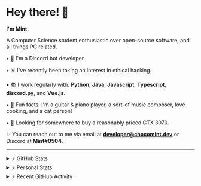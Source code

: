 # Hey there! 👋

**I'm Mint.**

A Computer Science student enthusiastic over open-source software, and all things PC related.

• 👾 I'm a Discord bot developer.

• ☠️ I've recently been taking an interest in ethical hacking.

• 📚 I work regularly with: **Python**, **Java**, **Javascript**, **Typescript**, **discord.py**, and **Vue.js**.

• 🍛 Fun facts: I'm a guitar & piano player, a sort-of music composer, love cooking, and a cat person!

• 🔎 Looking for somewhere to buy a reasonably priced GTX 3070.

✨ You can reach out to me via email at **developer@chocomint.dev** or Discord at **Mint#0504**.

---

<details>
    <summary>⚡ GitHub Stats</summary>

<img height="160px" align="center" alt="Mint's GitHub Stats" src="https://github-readme-stats-lunarmint.vercel.app/api?username=lunarmint&count_private=true&show_icons=true&hide_title=true&hide_border=true&title_color=00ffdf&icon_color=00ffdf&text_color=141823&bg_color=0,4158d0,c850c0,ffcc70&include_all_commits=false"/>

<img align="center" alt="Mint's Most Used Languages" src="https://github-readme-stats-lunarmint.vercel.app/api/top-langs/?username=lunarmint&hide_title=true&hide_border=true&langs_count=8&layout=compact&title_color=141823&bg_color=0,ffcc70,c850c0,4158d0"/>

</details>

<details>
    <summary>⚡ Personal Stats</summary>

<!--START_SECTION:waka-->
![Profile Views](http://img.shields.io/badge/Profile%20Views-1-blue)

![Lines of code](https://img.shields.io/badge/From%20Hello%20World%20I%27ve%20Written-164141%20lines%20of%20code-blue)

**I'm an Early 🐤** 

```text
🌞 Morning    53 commits     ████░░░░░░░░░░░░░░░░░░░░░   18.28% 
🌆 Daytime    99 commits     ████████░░░░░░░░░░░░░░░░░   34.14% 
🌃 Evening    48 commits     ████░░░░░░░░░░░░░░░░░░░░░   16.55% 
🌙 Night      90 commits     ███████░░░░░░░░░░░░░░░░░░   31.03%

```
📅 **I'm Most Productive on Monday** 

```text
Monday       90 commits     ███████░░░░░░░░░░░░░░░░░░   31.03% 
Tuesday      28 commits     ██░░░░░░░░░░░░░░░░░░░░░░░   9.66% 
Wednesday    11 commits     █░░░░░░░░░░░░░░░░░░░░░░░░   3.79% 
Thursday     73 commits     ██████░░░░░░░░░░░░░░░░░░░   25.17% 
Friday       46 commits     ████░░░░░░░░░░░░░░░░░░░░░   15.86% 
Saturday     21 commits     █░░░░░░░░░░░░░░░░░░░░░░░░   7.24% 
Sunday       21 commits     █░░░░░░░░░░░░░░░░░░░░░░░░   7.24%

```


📊 **This Week I Spent My Time On** 

```text
💬 Programming Languages: 
Python                   29 hrs 35 mins      ████████████████████████░   96.22% 
Other                    56 mins             ░░░░░░░░░░░░░░░░░░░░░░░░░   3.05% 
YAML                     12 mins             ░░░░░░░░░░░░░░░░░░░░░░░░░   0.69% 
Roff                     0 secs              ░░░░░░░░░░░░░░░░░░░░░░░░░   0.04% 
Git Config               0 secs              ░░░░░░░░░░░░░░░░░░░░░░░░░   0.0%

🔥 Editors: 
PyCharm                  30 hrs 45 mins      █████████████████████████   100.0%

🐱‍💻 Projects: 
Chiya                    30 hrs 15 mins      ████████████████████████░   98.38% 
test                     16 mins             ░░░░░░░░░░░░░░░░░░░░░░░░░   0.92% 
GitHub Profile           12 mins             ░░░░░░░░░░░░░░░░░░░░░░░░░   0.69% 
Unknown Project          0 secs              ░░░░░░░░░░░░░░░░░░░░░░░░░   0.01%

💻 Operating System: 
Windows                  30 hrs 45 mins      █████████████████████████   100.0%

```

**I Mostly Code in Python** 

```text
Python                   5 repos             ██████░░░░░░░░░░░░░░░░░░░   25.0% 
C                        5 repos             ██████░░░░░░░░░░░░░░░░░░░   25.0% 
Java                     3 repos             ███░░░░░░░░░░░░░░░░░░░░░░   15.0% 
Clojure                  2 repos             ██░░░░░░░░░░░░░░░░░░░░░░░   10.0% 
Scala                    2 repos             ██░░░░░░░░░░░░░░░░░░░░░░░   10.0%

```



 Last Updated on 08/09/2021
<!--END_SECTION:waka-->

</details>

<details>
    <summary>⚡ Recent GitHub Activity</summary>

<!--START_SECTION:activity-->
1. 💪 Opened PR [#99](https://github.com/ranimepiracy/chiya/pull/99) in [ranimepiracy/chiya](https://github.com/ranimepiracy/chiya)
2. 🎉 Merged PR [#92](https://github.com/ranimepiracy/chiya/pull/92) in [ranimepiracy/chiya](https://github.com/ranimepiracy/chiya)
3. 🎉 Merged PR [#95](https://github.com/ranimepiracy/chiya/pull/95) in [ranimepiracy/chiya](https://github.com/ranimepiracy/chiya)
4. 💪 Opened PR [#93](https://github.com/ranimepiracy/chiya/pull/93) in [ranimepiracy/chiya](https://github.com/ranimepiracy/chiya)
5. 💪 Opened PR [#92](https://github.com/ranimepiracy/chiya/pull/92) in [ranimepiracy/chiya](https://github.com/ranimepiracy/chiya)
<!--END_SECTION:activity-->

</details>
